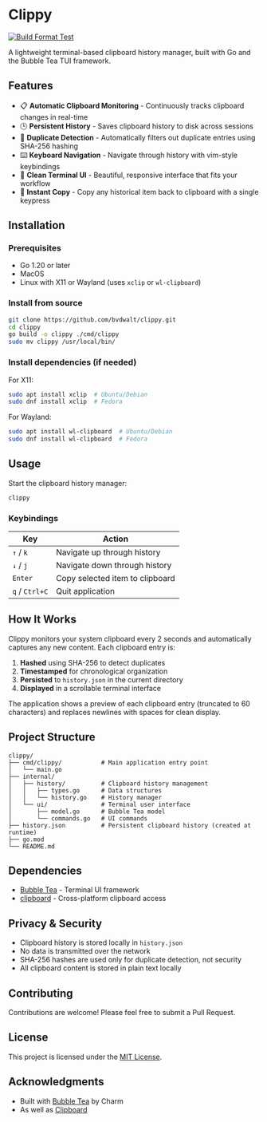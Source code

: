 # Clippy
[![Build Format Test](https://github.com/bvdwalt/clippy/actions/workflows/build_format_test.yml/badge.svg)](https://github.com/bvdwalt/clippy/actions/workflows/build_format_test.yml)

A lightweight terminal-based clipboard history manager, built with Go and the Bubble Tea TUI framework.

## Features

- 📋 **Automatic Clipboard Monitoring** - Continuously tracks clipboard changes in real-time
- 🕒 **Persistent History** - Saves clipboard history to disk across sessions
- 🎯 **Duplicate Detection** - Automatically filters out duplicate entries using SHA-256 hashing
- ⌨️ **Keyboard Navigation** - Navigate through history with vim-style keybindings
- 📱 **Clean Terminal UI** - Beautiful, responsive interface that fits your workflow
- 🔄 **Instant Copy** - Copy any historical item back to clipboard with a single keypress

## Installation

### Prerequisites

- Go 1.20 or later
- MacOS
- Linux with X11 or Wayland (uses `xclip` or `wl-clipboard`)

### Install from source

```bash
git clone https://github.com/bvdwalt/clippy.git
cd clippy
go build -o clippy ./cmd/clippy
sudo mv clippy /usr/local/bin/
```

### Install dependencies (if needed)

For X11:
```bash
sudo apt install xclip  # Ubuntu/Debian
sudo dnf install xclip  # Fedora
```

For Wayland:
```bash
sudo apt install wl-clipboard  # Ubuntu/Debian
sudo dnf install wl-clipboard  # Fedora
```

## Usage

Start the clipboard history manager:

```bash
clippy
```

### Keybindings

| Key | Action |
|-----|--------|
| `↑` / `k` | Navigate up through history |
| `↓` / `j` | Navigate down through history |
| `Enter` | Copy selected item to clipboard |
| `q` / `Ctrl+C` | Quit application |

## How It Works

Clippy monitors your system clipboard every 2 seconds and automatically captures any new content. Each clipboard entry is:

1. **Hashed** using SHA-256 to detect duplicates
2. **Timestamped** for chronological organization  
3. **Persisted** to `history.json` in the current directory
4. **Displayed** in a scrollable terminal interface

The application shows a preview of each clipboard entry (truncated to 60 characters) and replaces newlines with spaces for clean display.

## Project Structure

```
clippy/
├── cmd/clippy/           # Main application entry point
│   └── main.go
├── internal/
│   ├── history/          # Clipboard history management
│   │   ├── types.go      # Data structures
│   │   └── history.go    # History manager
│   └── ui/               # Terminal user interface
│       ├── model.go      # Bubble Tea model
│       └── commands.go   # UI commands
├── history.json          # Persistent clipboard history (created at runtime)
├── go.mod
└── README.md
```

## Dependencies

- [Bubble Tea](https://github.com/charmbracelet/bubbletea) - Terminal UI framework
- [clipboard](https://github.com/atotto/clipboard) - Cross-platform clipboard access

## Privacy & Security

- Clipboard history is stored locally in `history.json`
- No data is transmitted over the network
- SHA-256 hashes are used only for duplicate detection, not security
- All clipboard content is stored in plain text locally

## Contributing

Contributions are welcome! Please feel free to submit a Pull Request.

## License

This project is licensed under the [MIT License](LICENSE).

## Acknowledgments

- Built with [Bubble Tea](https://github.com/charmbracelet/bubbletea) by Charm
- As well as [Clipboard](https://github.com/atotto/clipboard)
